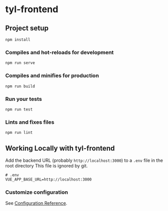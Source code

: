 # tyl-frontend

## Project setup
```
npm install
```

### Compiles and hot-reloads for development
```
npm run serve
```

### Compiles and minifies for production
```
npm run build
```

### Run your tests
```
npm run test
```

### Lints and fixes files
```
npm run lint
```

## Working Locally with tyl-frontend
Add the backend URL (probably `http://localhost:3000`) to a `.env` file in the root directory
This file is ignored by git.
```
# .env
VUE_APP_BASE_URL=http://localhost:3000
```

### Customize configuration
See [Configuration Reference](https://cli.vuejs.org/config/).
